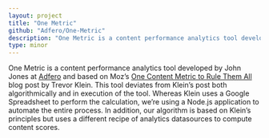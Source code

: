 ```yaml
---
layout: project
title: "One Metric"
github: "Adfero/One-Metric"
description: "One Metric is a content performance analytics tool developed by John Jones at Adfero and based on Moz’s One Content Metric to Rule Them All blog post by Trevor Klein. Whereas Klein uses a Google Spreadsheet to perform the calculation, we’re using a Node.js application to automate the entire process."
type: minor
---
```


One Metric is a content performance analytics tool developed by John Jones at [Adfero](http://adfero.com/) and based on Moz’s [One Content Metric to Rule Them All](https://moz.com/blog/one-metric) blog post by Trevor Klein. This tool deviates from Klein’s post both algorithmically and in execution of the tool. Whereas Klein uses a Google Spreadsheet to perform the calculation, we’re using a Node.js application to automate the entire process. In addition, our algorithm is based on Klein’s principles but uses a different recipe of analytics datasources to compute content scores.
